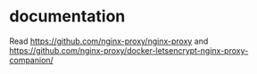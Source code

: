 # documentation

Read https://github.com/nginx-proxy/nginx-proxy and https://github.com/nginx-proxy/docker-letsencrypt-nginx-proxy-companion/
